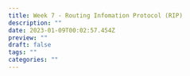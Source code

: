```yaml
---
title: Week 7 - Routing Infomation Protocol (RIP)
description: ""
date: 2023-01-09T00:02:57.454Z
preview: ""
draft: false
tags: ""
categories: ""
---
```


